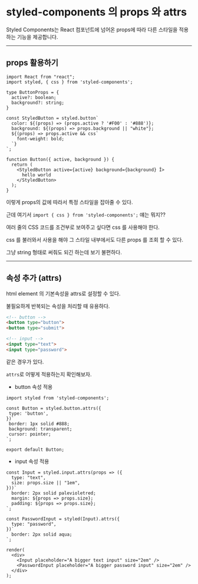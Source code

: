 # styled-components 의 props 와 attrs

Styled Components는 React 컴포넌트에 넘어온 props에 따라 다른 스타일을 적용하는 기능을 제공합니다.

---

## props 활용하기

```tsx
import React from "react";
import styled, { css } from 'styled-components';

type ButtonProps = {
  active?: boolean;
  background?: string;
}

const StyledButton = styled.button`
  color: ${(props) => (props.active ? '#F00' : '#888')};
  background: ${(props) => props.background || "white"};
  ${(props) => props.active && css`
    font-weight: bold;
  `}
`;

function Button({ active, background }) {
  return (
    <StyledButton active={active} background={background} Î>
      hello world
    </StyledButton>
  );
}
```

이렇게 props의 값에 따라서 특정 스타일을 잡아줄 수 있다.

근데 여기서 `import { css } from 'styled-components';` 얘는 뭐지??

여러 줄의 CSS 코드를 조건부로 보여주고 싶다면 css 를 사용해야 한다.

css 를 불러와서 사용을 해야 그 스타일 내부에서도 다른 props 를 조회 할 수 있다.

그냥 string 형태로 써줘도 되긴 하는데 보기 불편하다.

---

## 속성 추가 (attrs)

html element 의 기본속성을 attrs로 설정할 수 있다.

불필요하게 반복되는 속성을 처리할 때 유용하다.

```html
<!-- button -->
<button type="button">
<button type="submit">

<!-- input -->
<input type="text">
<input type="password">
```

같은 경우가 있다.

`attrs`로 어떻게 적용하는지 확인해보자.

- button 속성 적용

```tsx
import styled from 'styled-components';

const Button = styled.button.attrs({
 type: 'button',
})`
 border: 1px solid #888;
 background: transparent;
 cursor: pointer;
`;

export default Button;
```

- input 속성 적용

```tsx
const Input = styled.input.attrs(props => ({
  type: "text",
  size: props.size || "1em",
}))`
  border: 2px solid palevioletred;
  margin: ${props => props.size};
  padding: ${props => props.size};
`;

const PasswordInput = styled(Input).attrs({
  type: "password",
})`
  border: 2px solid aqua;
`;

render(
  <div>
    <Input placeholder="A bigger text input" size="2em" />
    <PasswordInput placeholder="A bigger password input" size="2em" />
  </div>
);
```